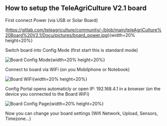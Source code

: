 ## How to setup the TeleAgriCulture V2.1 board

First connect Power (via USB or Solar Board)

(https://gitlab.com/teleagriculture/community/-/blob/main/teleAgriCulture%20Board%20V2.1/Docu/pictures/board_power.jpg){width=20% height=20%}

Switch board into Config Mode (first start this is standard mode)

![Board Config Mode](https://gitlab.com/teleagriculture/community/-/blob/main/teleAgriCulture%20Board%20V2.1/Docu/pictures/board_config.jpg){width=20% height=20%}

Connect to board via WiFi (on you Mobilphone or Notebook)

![Board WiFi](https://gitlab.com/teleagriculture/community/-/blob/main/teleAgriCulture%20Board%20V2.1/Docu/pictures/board_wifi.jpg){width=20% height=20%}

Config Portal opens automaticly or open IP: 192.168.4.1 in a browser (on the device you connected to the Board WiFi)

![Board Config Page](https://gitlab.com/teleagriculture/community/-/blob/main/teleAgriCulture%20Board%20V2.1/Docu/pictures/board_config_page.jpg){width=20% height=20%}

Now you can change your board settings (Wifi Network, Upload, Sensors, Timezone...) 


